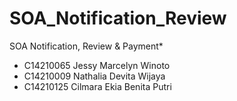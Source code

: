 # SOA_Notification_Review
SOA Notification, Review & Payment*

- C14210065 Jessy Marcelyn Winoto
- C14210009 Nathalia Devita Wijaya
- C14210125 Cilmara Ekia Benita Putri
